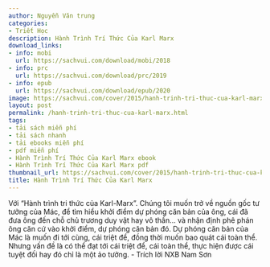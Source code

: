 ```yaml
---
author: Nguyễn Văn trung
categories:
- Triết Học
description: Hành Trình Trí Thức Của Karl Marx
download_links:
- info: mobi
  url: https://sachvui.com/download/mobi/2018
- info: prc
  url: https://sachvui.com/download/prc/2019
- info: epub
  url: https://sachvui.com/download/epub/2020
image: https://sachvui.com/cover/2015/hanh-trinh-tri-thuc-cua-karl-marx.jpg
layout: post
permalink: /hanh-trinh-tri-thuc-cua-karl-marx.html
tags:
- tải sách miễn phí
- tải sách nhanh
- tải ebooks miễn phí
- pdf miễn phí
- Hành Trình Trí Thức Của Karl Marx ebook
- Hành Trình Trí Thức Của Karl Marx pdf
thumbnail_url: https://sachvui.com/cover/2015/hanh-trinh-tri-thuc-cua-karl-marx.jpg
title: Hành Trình Trí Thức Của Karl Marx
---
```


 <div class="item-desc text-justify"> <p>Với “Hành trình tri thức của Karl-Marx”. Chúng tôi muốn trở về nguồn gốc tư tưởng của Mác, để tìm hiểu khởi điểm dự phóng căn bản của ông, cái đã đưa ông đến chỗ chủ trương duy vật hay vô thần… và nhận định phê phán ông căn cứ vào khởi điểm, dự phóng căn bản đó. Dự phóng căn bản của Mác là muốn đi tới cùng, cái triệt để, đồng thời muốn bao quát cái toàn thể. Nhưng vấn đề là có thể đạt tới cái triệt để, cái toàn thể, thực hiện được cái tuyệt đối hay đó chỉ là một ảo tưởng. - Trích lời NXB Nam Sơn</p> </div>
